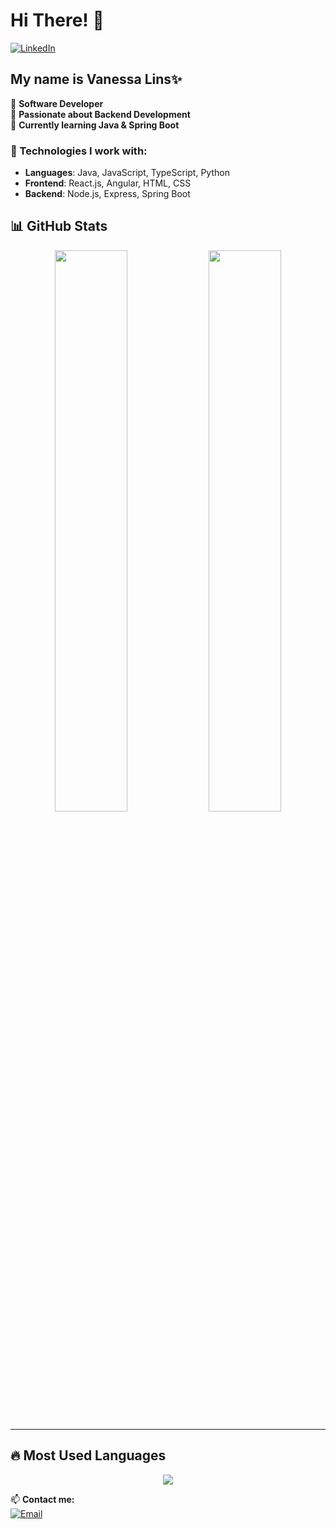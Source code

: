 # Hi There! 👋

[![LinkedIn](https://img.shields.io/badge/LinkedIn-Profile-blue)]([https://www.linkedin.com/in/seu-perfil/](https://www.linkedin.com/in/linsvanessa/))

## My name is Vanessa Lins✨

🔹 **Software Developer**  
🔹 **Passionate about Backend Development**  
🔹 **Currently learning Java & Spring Boot**  

### 🚀 Technologies I work with:
- **Languages**: Java, JavaScript, TypeScript, Python
- **Frontend**: React.js, Angular, HTML, CSS
- **Backend**: Node.js, Express, Spring Boot
 

## 📊 GitHub Stats
<p align="center">
  <img width="48%" src="https://github-readme-stats.vercel.app/api?username=linsj-vanessa&show_icons=true&theme=tokyonight" />
  <img width="48%" src="https://github-readme-streak-stats.herokuapp.com/?user=linsj-vanessa&theme=tokyonight" />
</p>

---

## 🔥 Most Used Languages
<p align="center">
  <img src="https://github-readme-stats.vercel.app/api/top-langs/?username=linsj-vanessa&layout=compact&theme=tokyonight" />
</p>



📫 **Contact me:**  
[![Email](https://img.shields.io/badge/Email-Contact-blue)](mailto:contato.vanessalins@gmail.com)
